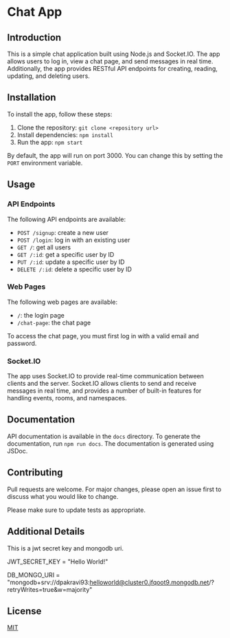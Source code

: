 # Chat App

## Introduction

This is a simple chat application built using Node.js and Socket.IO. The app allows users to log in, view a chat page, and send messages in real time. Additionally, the app provides RESTful API endpoints for creating, reading, updating, and deleting users.

## Installation

To install the app, follow these steps:

1. Clone the repository: `git clone <repository url>`
2. Install dependencies: `npm install`
3. Run the app: `npm start`

By default, the app will run on port 3000. You can change this by setting the `PORT` environment variable.

## Usage

### API Endpoints

The following API endpoints are available:

* `POST /signup`: create a new user
* `POST /login`: log in with an existing user
* `GET /`: get all users
* `GET /:id`: get a specific user by ID
* `PUT /:id`: update a specific user by ID
* `DELETE /:id`: delete a specific user by ID

### Web Pages

The following web pages are available:

* `/`: the login page
* `/chat-page`: the chat page

To access the chat page, you must first log in with a valid email and password.

### Socket.IO

The app uses Socket.IO to provide real-time communication between clients and the server. Socket.IO allows clients to send and receive messages in real time, and provides a number of built-in features for handling events, rooms, and namespaces.

## Documentation

API documentation is available in the `docs` directory. To generate the documentation, run `npm run docs`. The documentation is generated using JSDoc.

## Contributing

Pull requests are welcome. For major changes, please open an issue first to discuss what you would like to change.

Please make sure to update tests as appropriate.

## Additional Details

This is a jwt secret key and mongodb uri.


JWT_SECRET_KEY = "Hello World!"

DB_MONGO_URI = "mongodb+srv://dpakravi93:helloworld@cluster0.jfqoot9.mongodb.net/?retryWrites=true&w=majority"

## License

[MIT](https://choosealicense.com/licenses/mit/)
